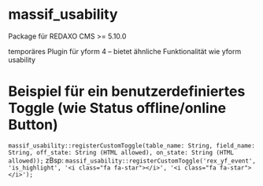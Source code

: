 # massif_usability

Package für REDAXO CMS >= 5.10.0

temporäres Plugin für yform 4 – bietet ähnliche Funktionalität wie yform usability

# Beispiel für ein benutzerdefiniertes Toggle (wie Status offline/online Button)

`massif_usability::registerCustomToggle(table_name: String, field_name: String, off_state: String (HTML allowed), on_state: String (HTML allowed));`
zBsp:
`massif_usability::registerCustomToggle('rex_yf_event', 'is_highlight', '<i class="fa fa-star"></i>', '<i class="fa fa-star"></i>');`
